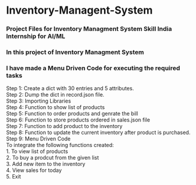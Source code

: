 # Inventory-Managent-System
### Project Files for Inventory Managment System Skill India Internship for AI/ML<br />
### In this project of Inventory Managment System<br />
### I have made a Menu Driven Code for executing the required tasks<br />
Step 1: Create a dict with 30 entries and 5 attributes.<br />
Step 2: Dump the dict in record.json file.<br />
Step 3: Importing Libraries<br />
Step 4: Function to show list of products<br />
Step 5: Function to order products and genrate the bill<br />
Step 6: Function to store products ordered in sales.json file<br />
Step 7: Function to add product to the inventory<br />
Step 8: Function to update the current inventory after product is purchased.<br />
Step 9: Menu Driven Code <br />
        To integrate the following functions created:<br />
        1. To view list of products<br />
        2. To buy a prodcut from the given list<br />
        3. Add new item to the inventory<br />
        4. View sales for today<br />
        5. Exit<br />
        
